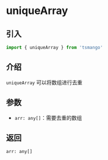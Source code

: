 # uniqueArray

## 引入

```ts
import { uniqueArray } from 'tsmango'
```

## 介绍

`uniqueArray` 可以将数组进行去重

## 参数

- `arr: any[]`：需要去重的数组

## 返回

`arr: any[]`
